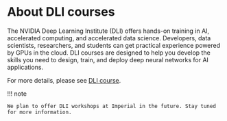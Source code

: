 # About DLI courses

The NVIDIA Deep Learning Institute (DLI) offers hands-on training in AI, accelerated computing, and accelerated data science. Developers, data scientists, researchers, and students can get practical experience powered by GPUs in the cloud. DLI courses are designed to help you develop the skills you need to design, train, and deploy deep neural networks for AI applications.

For more details, please see [DLI course](https://www.nvidia.com/en-gb/training/).

!!! note

    We plan to offer DLI workshops at Imperial in the future. Stay tuned for more information.
